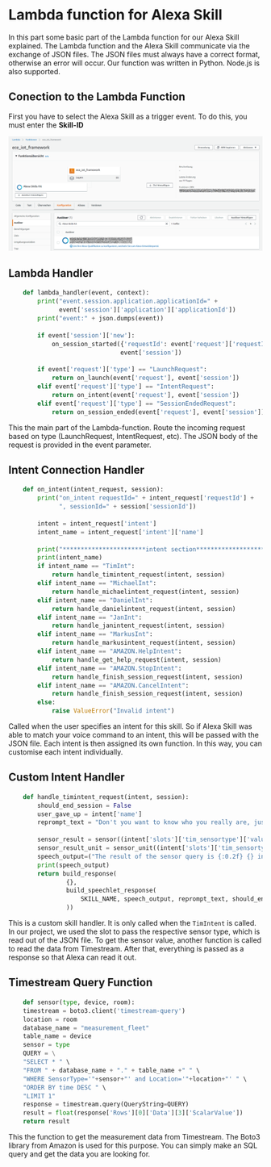 # Lambda function for Alexa Skill

In this part some basic part of the Lambda function for our Alexa Skill explained.
The Lambda function and the Alexa Skill communicate via the exchange of JSON files. The JSON files must always have a correct format, otherwise an error will occur.
Our function was written in Python. Node.js is also supported.

## Conection to the Lambda Function

First you have to select the Alexa Skill as a trigger event. To do this, you must enter the **Skill-ID**

![](AWS_Lambda_Alexa.png)

## Lambda Handler

```python
	def lambda_handler(event, context):
		print("event.session.application.applicationId=" +
			  event['session']['application']['applicationId'])
		print("event:" + json.dumps(event))

		if event['session']['new']:
			on_session_started({'requestId': event['request']['requestId']},
							   event['session'])

		if event['request']['type'] == "LaunchRequest":
			return on_launch(event['request'], event['session'])
		elif event['request']['type'] == "IntentRequest":
			return on_intent(event['request'], event['session'])
		elif event['request']['type'] == "SessionEndedRequest":
			return on_session_ended(event['request'], event['session'])
```
This the main part of the Lambda-function. Route the incoming request based on type (LaunchRequest, IntentRequest, etc).
The JSON body of the request is provided in the event parameter.

## Intent Connection Handler
```python
	def on_intent(intent_request, session):
		print("on_intent requestId=" + intent_request['requestId'] +
			  ", sessionId=" + session['sessionId'])

		intent = intent_request['intent']
		intent_name = intent_request['intent']['name']

		print("***********************intent section***************************")
		print(intent_name)
		if intent_name == "TimInt":
			return handle_timintent_request(intent, session)
		elif intent_name == "MichaelInt":
			return handle_michaelintent_request(intent, session)
		elif intent_name == "DanielInt":
			return handle_danielintent_request(intent, session)
		elif intent_name == "JanInt":
			return handle_janintent_request(intent, session)
		elif intent_name == "MarkusInt":
			return handle_markusintent_request(intent, session)
		elif intent_name == "AMAZON.HelpIntent":
			return handle_get_help_request(intent, session)
		elif intent_name == "AMAZON.StopIntent":
			return handle_finish_session_request(intent, session)
		elif intent_name == "AMAZON.CancelIntent":
			return handle_finish_session_request(intent, session)
		else:
			raise ValueError("Invalid intent")
```
Called when the user specifies an intent for this skill.
So if Alexa Skill was able to match your voice command to an intent, this will be passed with the JSON file.
Each intent is then assigned its own function.
In this way, you can customise each intent individually.

## Custom Intent Handler

```python
	def handle_timintent_request(intent, session):
		should_end_session = False
		user_gave_up = intent['name']
		reprompt_text = "Don't you want to know who you really are, just ask {}".format(SKILL_NAME)

		sensor_result = sensor((intent['slots']['tim_sensortype']['value']), ("esp32_tim"), ("Lab 124"))
		sensor_result_unit = sensor_unit((intent['slots']['tim_sensortype']['value']), ("esp32_tim"), ("Lab 124"))
		speech_output=("The result of the sensor query is {:0.2f} {} in Lab 124".format(sensor_result, sensor_result_unit))
		print(speech_output)
		return build_response(
				{},
				build_speechlet_response(
					SKILL_NAME, speech_output, reprompt_text, should_end_session
				))
```

This is a custom skill handler. It is only called when the `TimIntent` is called.
In our project, we used the slot to pass the respective sensor type, which is read out of the JSON file.
To get the sensor value, another function is called to read the data from Timestream.
After that, everything is passed as a response so that Alexa can read it out.

## Timestream Query Function

```python
	def sensor(type, device, room):
    timestream = boto3.client('timestream-query')
    location = room
    database_name = "measurement_fleet"
    table_name = device
    sensor = type
    QUERY = \
    "SELECT * " \
    "FROM " + database_name + "." + table_name +" " \
    "WHERE SensorType='"+sensor+"' and Location='"+location+"' " \
    "ORDER BY time DESC " \
    "LIMIT 1"
    response = timestream.query(QueryString=QUERY)
    result = float(response['Rows'][0]['Data'][3]['ScalarValue'])
    return result
```

This the function to get the measurement data from Timestream.
The Boto3 library from Amazon is used for this purpose.
You can simply make an SQL query and get the data you are looking for.
